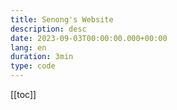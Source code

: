 ```yaml
---
title: Senong's Website
description: desc
date: 2023-09-03T00:00:00.000+00:00
lang: en
duration: 3min
type: code
---
```


[[toc]]